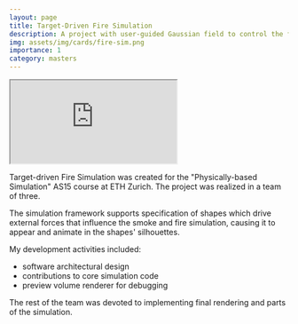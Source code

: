 ```yaml
---
layout: page
title: Target-Driven Fire Simulation
description: A project with user-guided Gaussian field to control the fire simulation.
img: assets/img/cards/fire-sim.png
importance: 1
category: masters
---
```


<div class="offset-1 col-10 embed-responsive embed-responsive-16by9">
    <iframe class="embed-responsive-item" src="https://www.youtube.com/embed/yhPi1R2PRF8" allowfullscreen></iframe>
</div>

<div class="col-12 content-text card-deck-margin">
    <p>
        Target-driven Fire Simulation was created for the "Physically-based Simulation" AS15 course at ETH Zurich. The project was realized in a team of three.
    </p>
    <p>
        The simulation framework supports specification of shapes which drive external forces that influence the smoke and fire simulation, causing it to appear and animate in the shapes' silhouettes.
    </p>
    <p>
        My development activities included:
        <ul>
            <li>software architectural design</li>
            <li>contributions to core simulation code</li>
            <li>preview volume renderer for debugging</li>
        </ul>
        The rest of the team was devoted to implementing final rendering and parts of the simulation.
    </p>
</div>
